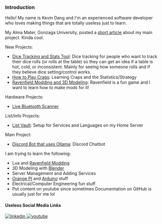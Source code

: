 ### Introduction
Hello! My name is Kevin Dang and I'm an experienced software developer who loves making things that are totally useless just to learn.

My Alma Mater, Gonzaga University, posted a [short article](https://www.gonzaga.edu/news-events/stories/2024/8/30/discord-bot) about my main project. Kinda cool.

New Projects:
* [Dice Tracking and Stats Tool](https://github.com/kevinthedang/dice-tracker): Dice tracking for people who want to track their dice rolls (or rolls at the table) so they can get an idea if a table is hot, cold, or inconsistent. Mainly for seeing how someone rolls and if they believe dice setting/control works.
* [How to Play Craps](https://github.com/kevinthedang/craps-simulation): Learning Craps and the Statistics/Strategy
* [Ravenfield Modding and 3D Modeling](https://github.com/kevinthedang/ravenfield-modding): Ravenfield is a fun game and I want to learn how to make mods for it!

Hardware Projects:
* [Live Bluetooth Scanner](https://github.com/kevinthedang/bluetooth-smart-scanner)

List/Info Projects:
* [List Vault](https://github.com/kevinthedang/lists-vault): Setup for Services and Languages on my Home Server

Main Project: 
* [Discord Bot that uses Ollama](https://github.com/kevinthedang/discord-ollama): Discord Chatbot

I am trying to learn the following:
* Lua and [Ravenfield Modding](https://github.com/kevinthedang/ravenfield-modding)
* 3D Modeling with [Blender](https://www.blender.org/)
* Server Management and Adding Services
* [Orange PI](http://www.orangepi.org/) and [Arduino](https://www.arduino.cc/) stuff
* Electrical/Computer Engineering fun stuff
* Put content on youtube since sometimes Documentation on GitHub is usually just for me lol

#### Useless Social Media Links
<div>   
<a href="https://linkedin.com/in/kevinthedang" target="_blank">
<img src=https://img.shields.io/badge/linkedin-%231E77B5.svg?&style=for-the-badge&logo=linkedin&logoColor=white alt=linkedin style="margin-bottom: 5px;" />
</a>

<a href="https://www.youtube.com/@kevinthedang" target="_blank">
<img src=https://img.shields.io/badge/youtube-%23EE4831.svg?&style=for-the-badge&logo=youtube&logoColor=white alt=youtube style="margin-bottom: 5px;" />
</a>
</div>
